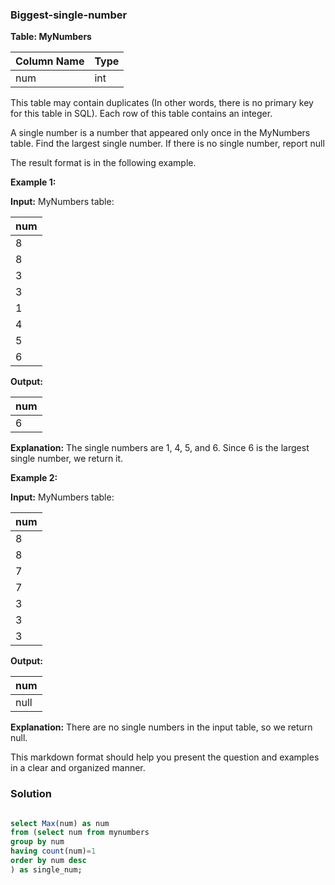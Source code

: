 ### Biggest-single-number

  **Table: MyNumbers**

| Column Name | Type |
|-------------|------|
| num         | int  |

This table may contain duplicates (In other words, there is no primary key for this table in SQL). Each row of this table contains an integer.

A single number is a number that appeared only once in the MyNumbers table. Find the largest single number. If there is no single number, report null

The result format is in the following example.

**Example 1:**

**Input:**
MyNumbers table:

| num |
|-----|
| 8   |
| 8   |
| 3   |
| 3   |
| 1   |
| 4   |
| 5   |
| 6   |

**Output:**

| num |
|-----|
| 6   |

**Explanation:**
The single numbers are 1, 4, 5, and 6. Since 6 is the largest single number, we return it.

**Example 2:**

**Input:**
MyNumbers table:

| num |
|-----|
| 8   |
| 8   |
| 7   |
| 7   |
| 3   |
| 3   |
| 3   |

**Output:**

| num  |
|------|
| null |

**Explanation:**
There are no single numbers in the input table, so we return null.

This markdown format should help you present the question and examples in a clear and organized manner.

### Solution

```sql

select Max(num) as num 
from (select num from mynumbers 
group by num 
having count(num)=1
order by num desc
) as single_num;
